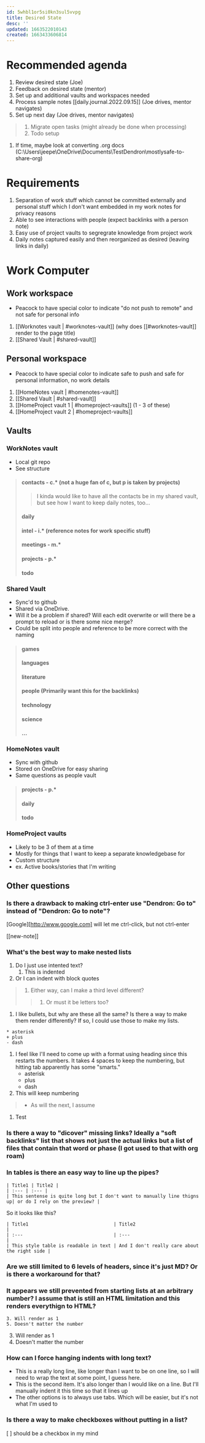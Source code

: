 ```yaml
---
id: 5whbl1or5si0kn3sul5vvpg
title: Desired State
desc: ''
updated: 1663522010143
created: 1663433606814
---
```


# Recommended agenda
1. Review desired state (Joe)
1. Feedback on desired state (mentor)
1. Set up and additional vaults and workspaces needed
1. Process sample notes [[daily.journal.2022.09.15]] (Joe drives, mentor navigates)
1. Set up next day (Joe drives, mentor navigates)
> 1. Migrate open tasks (might already be done when processing)
> 1. Todo setup
1. If time, maybe look at converting .org docs (C:\Users\jeepe\OneDrive\Documents\TestDendron\mostlysafe-to-share-org)

# Requirements
1. Separation of work stuff which cannot be committed externally and personal stuff which I don't want embedded in my work notes for privacy reasons
1. Able to see interactions with people (expect backlinks with a person note)
1. Easy use of project vaults to segregrate knowledge from project work
1. Daily notes captured easily and then reorganized as desired (leaving links in daily)

# Work Computer
## Work workspace 
+ Peacock to have special color to indicate "do not push to remote" and not safe for personal info
1. [[Worknotes vault | #worknotes-vault]] (why does [[#worknotes-vault]] render to the page title)
1. [[Shared Vault | #shared-vault]]
## Personal workspace
+ Peacock to have special color to indicate safe to push and safe for personal information, no work details
1. [[HomeNotes vault | #homenotes-vault]]
1. [[Shared Vault | #shared-vault]]
1. [[HomeProject vault 1 | #homeproject-vaults]] (1 - 3 of these)
1. [[HomeProject vault 2 | #homeproject-vaults]]

## Vaults
### WorkNotes vault 
+ Local git repo
+ See structure
> #### contacts - c.* (not a huge fan of c, but p is taken by projects)
>> I kinda would like to have all the contacts be in my shared vault, but see how I want to keep daily notes, too...
> #### daily
> #### intel - i.* (reference notes for work specific stuff)
> #### meetings - m.*
> #### projects - p.*
> #### todo

### Shared Vault 
+ Sync'd to github
+ Shared via OneDrive.
+ Will it be a problem if shared? Will each edit overwrite or will there be a prompt to reload or is there some nice merge?
+ Could be split into people and reference to be more correct with the naming
> #### games
> #### languages
> #### literature
> #### people (Primarily want this for the backlinks)
> #### technology
> #### science
> #### ...

### HomeNotes vault
+ Sync with github
+ Stored on OneDrive for easy sharing
+ Same questions as people vault
> #### projects - p.*
> #### daily
> #### todo
 
### HomeProject vaults
+ Likely to be 3 of them at a time
+ Mostly for things that I want to keep a separate knowledgebase for
+ Custom structure 
+ ex. Active books/stories that I'm writing

## Other questions
### Is there a drawback to making ctrl-enter use "Dendron: Go to" instead of "Dendron: Go to note"?
[Google][http://www.google.com] will let me ctrl-click, but not ctrl-enter

[[new-note]]

### What's the best way to make nested lists
1. Do I just use intented text?
    1. This is indented
1. Or I can indent with block quotes
> 1. Either way, can I make a third level different?
>> 1. Or must it be letters too?
1. I like bullets, but why are these all the same? Is there a way to make them render differently? If so, I could use those to make my lists.
  ~~~
  * asterisk
  + plus
  - dash 
  ~~~
1. I feel like I'll need to come up with a format using heading since this restarts the numbers. It takes 4 spaces to keep the numbering, but hitting tab apparently has some "smarts."
    * asterisk
    + plus
    - dash 
1. This will keep numbering
> * As will the next, I assume
1. Test

### Is there a way to "dicover" missing links? Ideally a "soft backlinks" list that shows not just the actual links but a list of files that contain that word or phase (I got used to that with org roam)

### In tables is there an easy way to line up the pipes?
~~~
| Title1 | Title2 |
| :--- | :--- |
| This sentense is quite long but I don't want to manually line thigns up| or do I rely on the preview? | 
~~~
So it looks like this?
~~~
| Title1                               | Title2                                       |
| :---                                 | :---                                         |
| This style table is readable in text | And I don't really care about the right side | 
~~~

### Are we still limited to 6 levels of headers, since it's just MD? Or is there a workaround for that?
 
### It appears we still prevented from starting lists at an arbitrary number? I assume that is still an HTML limitation and this renders everythign to HTML?
~~~
3. Will render as 1
5. Doesn't matter the number
~~~
3. Will render as 1
5. Doesn't matter the number

### How can I force hanging indents with long text?
* This is a really long line, like longer than I want to be on one line, so I will need to wrap the text at
some point, I guess here.
* This is the second item. It's also longer than I would like on a line. But I'll manually indent it this time 
  so that it lines up
*   The other options is to always use tabs.
    Which will be easier, but it's not what I'm used to

### Is there a way to make checkboxes without putting in a list?
[ ] should be a checkbox in my mind